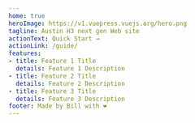 ```yaml
---
home: true
heroImage: https://v1.vuepress.vuejs.org/hero.png
tagline: Austin H3 next gen Web site
actionText: Quick Start →
actionLink: /guide/
features:
- title: Feature 1 Title
  details: Feature 1 Description
- title: Feature 2 Title
  details: Feature 2 Description
- title: Feature 3 Title
  details: Feature 3 Description
footer: Made by Bill with ❤️
---
```

